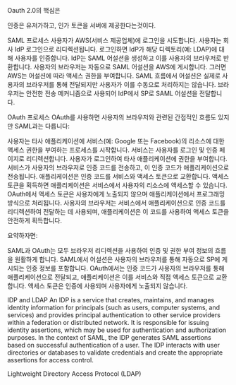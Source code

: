 Oauth 2.0의 핵심은

인증은 유저가하고, 인가 토큰을 서버에 제공한다는것이다.

SAML 프로세스
사용자가 AWS(서비스 제공업체)에 로그인을 시도합니다.
사용자는 회사 IdP 로그인으로 리디렉션됩니다.
로그인하면 IdP가 해당 디렉토리(예: LDAP)에 대해 사용자를 인증합니다.
IdP는 SAML 어설션을 생성하고 이를 사용자의 브라우저로 반환합니다.
사용자의 브라우저는 자동으로 SAML 어설션을 AWS에 게시합니다. 그러면 AWS는 어설션에 따라 액세스 권한을 부여합니다.
SAML 흐름에서 어설션은 실제로 사용자의 브라우저를 통해 전달되지만 사용자가 이를 수동으로 처리하지는 않습니다. 브라우저는 안전한 전송 메커니즘으로 사용되어 IdP에서 SP로 SAML 어설션을 전달합니다.

OAuth 프로세스
OAuth를 사용하면 사용자의 브라우저와 관련된 간접적인 흐름도 있지만 SAML과는 다릅니다:

사용자는 타사 애플리케이션에 서비스(예: Google 또는 Facebook)의 리소스에 대한 액세스 권한을 부여하는 프로세스를 시작합니다.
서비스는 사용자를 로그인 및 인증 페이지로 리디렉션합니다.
사용자가 로그인하여 타사 애플리케이션에 권한을 부여합니다.
서비스가 사용자의 브라우저로 인증 코드를 전송하고, 이 인증 코드가 애플리케이션으로 전송됩니다.
애플리케이션은 인증 코드를 서비스와 액세스 토큰으로 교환합니다.
액세스 토큰을 획득하면 애플리케이션은 서비스에서 사용자의 리소스에 액세스할 수 있습니다.
OAuth에서 액세스 토큰은 사용자에게 노출되지 않으며 애플리케이션에서 프로그래밍 방식으로 처리됩니다. 사용자의 브라우저는 서비스에서 애플리케이션으로 인증 코드를 리디렉션하여 전달하는 데 사용되며, 애플리케이션은 이 코드를 사용하여 액세스 토큰을 안전하게 획득합니다.

요약하자면:

SAML과 OAuth는 모두 브라우저 리디렉션을 사용하여 인증 및 권한 부여 정보의 흐름을 원활하게 합니다.
SAML에서 어설션은 사용자의 브라우저를 통해 자동으로 SP에 게시되는 인증 정보를 포함합니다.
OAuth에서는 인증 코드가 사용자의 브라우저를 통해 애플리케이션으로 전달되고, 애플리케이션은 이를 서비스와 직접 액세스 토큰으로 교환합니다. 액세스 토큰은 인증에 사용되며 사용자에게 노출되지 않습니다.


IDP and LDAP
An IDP is a service that creates, maintains, and manages identity information for principals (such as users, computer systems, and services) and provides principal authentication to other service providers within a federation or distributed network.
It is responsible for issuing identity assertions, which may be used for authentication and authorization purposes. In the context of SAML, the IDP generates SAML assertions based on successful authentication of a user.
The IDP interacts with user directories or databases to validate credentials and create the appropriate assertions for access control.

Lightweight Directory Access Protocol (LDAP)

